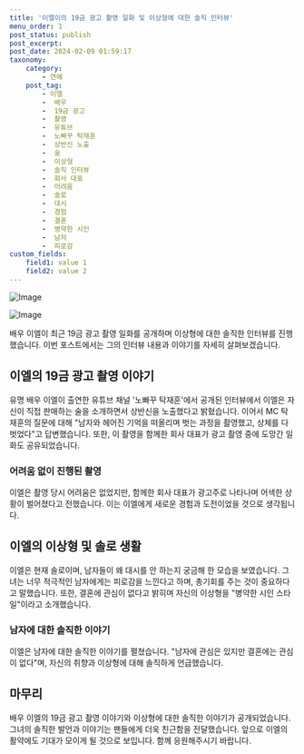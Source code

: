 ```yaml
---
title: '이엘이의 19금 광고 촬영 일화 및 이상형에 대한 솔직 인터뷰'
menu_order: 1
post_status: publish
post_excerpt: 
post_date: 2024-02-09 01:59:17
taxonomy:
    category:
        - 연예
    post_tag:
        - 이엘
        -  배우
        -  19금 광고
        -  촬영
        -  유튜브
        -  노빠꾸 탁재훈
        -  상반신 노출
        -  술
        -  이상형
        -  솔직 인터뷰
        -  회사 대표
        -  어려움
        -  솔로
        -  대시
        -  경험
        -  결혼
        -  병약한 시인
        -  남자
        -  피로감
custom_fields:
    field1: value 1
    field2: value 2
---
```


![Image](https://ssl.pstatic.net/mimgnews/image/003/2024/02/08/NISI20240208_0001477962_web_20240208202755_20240208203207722.jpg?type=w540)

![Image](https://mimgnews.pstatic.net/image/003/2024/02/08/NISI20240208_0001477963_web_20240208202813_20240208203207725.jpg?type=w540)

배우 이엘이 최근 19금 광고 촬영 일화를 공개하며 이상형에 대한 솔직한 인터뷰를 진행했습니다. 이번 포스트에서는 그의 인터뷰 내용과 이야기를 자세히 살펴보겠습니다.
## 이엘의 19금 광고 촬영 이야기
유명 배우 이엘이 출연한 유튜브 채널 '노빠꾸 탁재훈'에서 공개된 인터뷰에서 이엘은 자신이 직접 판매하는 술을 소개하면서 상반신을 노출했다고 밝혔습니다. 이어서 MC 탁재훈의 질문에 대해 "남자와 헤어진 기억을 떠올리며 벗는 과정을 촬영했고, 상체를 다 벗었다"고 답변했습니다. 또한, 이 촬영을 함께한 회사 대표가 광고 촬영 중에 도망간 일화도 공유되었습니다.
### 어려움 없이 진행된 촬영
이엘은 촬영 당시 어려움은 없었지만, 함께한 회사 대표가 광고주로 나타나며 어색한 상황이 벌어졌다고 전했습니다. 이는 이엘에게 새로운 경험과 도전이었을 것으로 생각됩니다.
## 이엘의 이상형 및 솔로 생활
이엘은 현재 솔로이며, 남자들이 왜 대시를 안 하는지 궁금해 한 모습을 보였습니다. 그녀는 너무 적극적인 남자에게는 피로감을 느낀다고 하며, 총기회를 주는 것이 중요하다고 말했습니다. 또한, 결혼에 관심이 없다고 밝히며 자신의 이상형을 "병약한 시인 스타일"이라고 소개했습니다.
### 남자에 대한 솔직한 이야기
이엘은 남자에 대한 솔직한 이야기를 펼쳤습니다. "남자에 관심은 있지만 결혼에는 관심이 없다"며, 자신의 취향과 이상형에 대해 솔직하게 언급했습니다.
## 마무리
배우 이엘의 19금 광고 촬영 이야기와 이상형에 대한 솔직한 이야기가 공개되었습니다. 그녀의 솔직한 발언과 이야기는 팬들에게 더욱 친근함을 전달했습니다. 앞으로 이엘의 활약에도 기대가 모이게 될 것으로 보입니다. 함께 응원해주시기 바랍니다.
